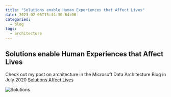 ```yaml
---
title: "Solutions enable Human Experiences that Affect Lives"
date: 2023-02-05T15:34:30-04:00
categories:
  - blog
tags:
  - architecture
---
```


## Solutions enable Human Experiences that Affect Lives

Check out my post on architecture in the Microsoft Data Architecture Blog in July 2020 [Solutions Affect Lives](https://techcommunity.microsoft.com/t5/data-architecture-blog/solutions-enable-human-experiences-that-affect-lives/ba-p/1552106)

![Solutions](https://phx02pap001files.storage.live.com/y4mGR-mmDzVXa6BqeID8NuzCyk8dS3VBNu4-Bb8bxCr4LwtQUeU5TbSw21rwUpxXGFM8oDDAX19GODCvmlPz9g8oQvNvshXrPqtJbaw9qaLw-ldg76nlcI7VCG-OnY_KIqvzZa7sPv7tQw7FD-hXzIv0KTpcD1-GceDk02lvS9-CEnclT8mJhf3BbzbwR-annjd?width=999&height=531&cropmode=none)